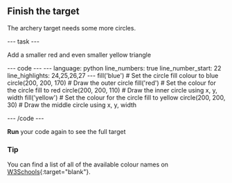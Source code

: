 <h2 class="c-project-heading--task">Finish the target</h2>

The archery target needs some more circles.

--- task ---

Add a smaller red and even smaller yellow triangle

<div class="c-project-code">
--- code ---
---
language: python
line_numbers: true
line_number_start: 22
line_highlights: 24,25,26,27
---
    fill('blue')  # Set the circle fill colour to blue
    circle(200, 200, 170)  # Draw the outer circle
    fill('red')  # Set the colour for the circle fill to red
    circle(200, 200, 110)  # Draw the inner circle using x, y, width
    fill('yellow')  # Set the colour for the circle fill to yellow      
    circle(200, 200, 30)  # Draw the middle circle using x, y, width

--- /code ---
</div>

**Run** your code again to see the full target

<div class="c-project-callout c-project-callout--tip">

### Tip
You can find a list of all of the available colour names on [W3Schools](https://www.w3schools.com/colors/colors_names.asp){:target="blank"}. 

</div>